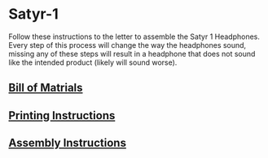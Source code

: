 # Satyr-1
Follow these instructions to the letter to assemble the Satyr 1 Headphones. Every step of this process will change the way the headphones sound, missing any of these steps will result in a headphone that does not sound like the intended product (likely will sound worse).
## [Bill of Matrials](https://github.com/CapraAudio/Satyr-1/blob/main/Bill-of-Materials.md)
## [Printing Instructions](https://github.com/CapraAudio/Satyr-1/blob/main/Printing-Instructions.md)
## [Assembly Instructions](https://github.com/CapraAudio/Satyr-1/blob/main/Assembly-Instructions.md)
